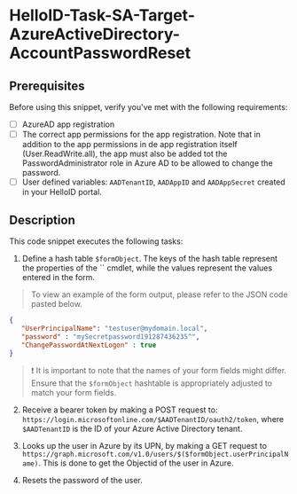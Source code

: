 
# HelloID-Task-SA-Target-AzureActiveDirectory-AccountPasswordReset

## Prerequisites
Before using this snippet, verify you've met with the following requirements:

- [ ] AzureAD app registration
- [ ] The correct app permissions for the app registration.
      Note that in addition to the app permissions in de app registration itself (User.ReadWrite.all), the app must also be added tot the PasswordAdministrator role in Azure AD to be allowed to change the password.
- [ ] User defined variables: `AADTenantID`, `AADAppID` and `AADAppSecret` created in your HelloID portal.

## Description

This code snippet executes the following tasks:

1. Define a hash table `$formObject`. The keys of the hash table represent the properties of the `` cmdlet, while the values represent the values entered in the form.

> To view an example of the form output, please refer to the JSON code pasted below.

```json
{
   "UserPrincipalName": "testuser@mydomain.local",
   "password" : "mySecretpassword191287436235^",
   "ChangePasswordAtNextLogon" : true
}
```

> :exclamation: It is important to note that the names of your form fields might differ. Ensure that the `$formObject` hashtable is appropriately adjusted to match your form fields.

2. Receive a bearer token by making a POST request to: `https://login.microsoftonline.com/$AADTenantID/oauth2/token`, where `$AADTenantID` is the ID of your Azure Active Directory tenant.

3. Looks up the user in Azure by its UPN, by making a GET request to  `https://graph.microsoft.com/v1.0/users/$($formObject.userPrincipalName)`.  This is done to get the Objectid of the user in Azure.

4. Resets the password of the user.
